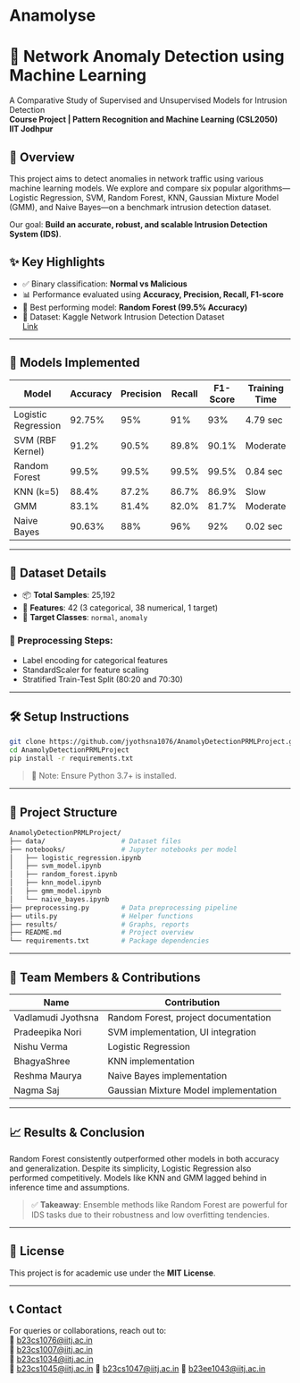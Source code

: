 # Anamolyse
# 🚨 Network Anomaly Detection using Machine Learning

A Comparative Study of Supervised and Unsupervised Models for Intrusion Detection  
**Course Project | Pattern Recognition and Machine Learning (CSL2050)**  
**IIT Jodhpur**

## 📌 Overview

This project aims to detect anomalies in network traffic using various machine learning models. We explore and compare six popular algorithms—Logistic Regression, SVM, Random Forest, KNN, Gaussian Mixture Model (GMM), and Naive Bayes—on a benchmark intrusion detection dataset.

Our goal: **Build an accurate, robust, and scalable Intrusion Detection System (IDS)**.

## ✨ Key Highlights

- ✅ Binary classification: **Normal vs Malicious**
- 📊 Performance evaluated using **Accuracy, Precision, Recall, F1-score**
- 🚀 Best performing model: **Random Forest (99.5% Accuracy)**
- 📁 Dataset: Kaggle Network Intrusion Detection Dataset  
  [Link](https://www.kaggle.com/datasets/sampadab17/network-intrusion-detection)

---

## 🧠 Models Implemented

| Model                | Accuracy | Precision | Recall | F1-Score | Training Time |
|---------------------|----------|-----------|--------|----------|----------------|
| Logistic Regression | 92.75%   | 95%       | 91%    | 93%      | 4.79 sec       |
| SVM (RBF Kernel)    | 91.2%    | 90.5%     | 89.8%  | 90.1%    | Moderate       |
| Random Forest       | 99.5%    | 99.5%     | 99.5%  | 99.5%    | 0.84 sec       |
| KNN (k=5)           | 88.4%    | 87.2%     | 86.7%  | 86.9%    | Slow           |
| GMM                 | 83.1%    | 81.4%     | 82.0%  | 81.7%    | Moderate       |
| Naive Bayes         | 90.63%   | 88%       | 96%    | 92%      | 0.02 sec       |

---

## 🧪 Dataset Details

- 📦 **Total Samples**: 25,192  
- 🔢 **Features**: 42 (3 categorical, 38 numerical, 1 target)
- 🎯 **Target Classes**: `normal`, `anomaly`

### 🧹 Preprocessing Steps:
- Label encoding for categorical features
- StandardScaler for feature scaling
- Stratified Train-Test Split (80:20 and 70:30)

---

## 🛠️ Setup Instructions

```bash
git clone https://github.com/jyothsna1076/AnamolyDetectionPRMLProject.git
cd AnamolyDetectionPRMLProject
pip install -r requirements.txt
```

> 📌 Note: Ensure Python 3.7+ is installed.

---

## 📂 Project Structure

```bash
AnamolyDetectionPRMLProject/
├── data/                   # Dataset files
├── notebooks/              # Jupyter notebooks per model
│   ├── logistic_regression.ipynb
│   ├── svm_model.ipynb
│   ├── random_forest.ipynb
│   ├── knn_model.ipynb
│   ├── gmm_model.ipynb
│   └── naive_bayes.ipynb
├── preprocessing.py        # Data preprocessing pipeline
├── utils.py                # Helper functions
├── results/                # Graphs, reports
├── README.md               # Project overview
└── requirements.txt        # Package dependencies
```

---

## 👥 Team Members & Contributions

| Name                | Contribution                                |
|---------------------|---------------------------------------------|
| Vadlamudi Jyothsna | Random Forest, project documentation        |
| Pradeepika Nori    | SVM implementation, UI integration          |
| Nishu Verma         | Logistic Regression                         |
| BhagyaShree         | KNN implementation                          |
| Reshma Maurya       | Naive Bayes implementation                  |
| Nagma Saj           | Gaussian Mixture Model implementation       |

---

## 📈 Results & Conclusion

Random Forest consistently outperformed other models in both accuracy and generalization. Despite its simplicity, Logistic Regression also performed competitively. Models like KNN and GMM lagged behind in inference time and assumptions.

> ✅ **Takeaway**: Ensemble methods like Random Forest are powerful for IDS tasks due to their robustness and low overfitting tendencies.

---

## 📜 License

This project is for academic use under the **MIT License**.

---

## 📞 Contact

For queries or collaborations, reach out to:  
📧 b23cs1076@iitj.ac.in  
📧 b23cs1007@iitj.ac.in  
📧 b23cs1034@iitj.ac.in  
📧 b23cs1045@iitj.ac.in
📧 b23cs1047@iitj.ac.in
📧 b23ee1043@iitj.ac.in  


